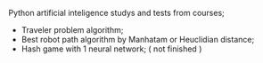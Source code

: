 Python artificial inteligence studys and tests from courses;

- Traveler problem algorithm;
- Best robot path algorithm by Manhatam or Heuclidian distance;
- Hash game with 1 neural network; ( not finished )
